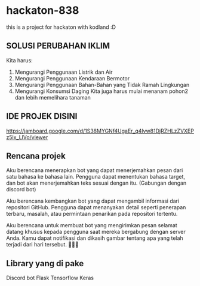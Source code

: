 # hackaton-838
this is a project for hackaton with kodland :D

## SOLUSI PERUBAHAN IKLIM
Kita harus:
1. Mengurangi Penggunaan Listrik dan Air
2. Mengurangi Penggunaan Kendaraan Bermotor
3. Mengurangi Penggunaan Bahan-Bahan yang Tidak Ramah Lingkungan
4. Mengurangi Konsumsi Daging
Kita juga harus mulai menanam pohon2 dan lebih memelihara tanaman

## IDE PROJEK DISINI
https://jamboard.google.com/d/1S38MYGNf4UgaEr_q4lvw81DjRZHLzZVXEPz5lx_LlVo/viewer

## Rencana projek
Aku berencana menerapkan bot yang dapat menerjemahkan pesan dari satu bahasa ke bahasa lain. Pengguna dapat menentukan bahasa target, dan bot akan menerjemahkan teks sesuai dengan itu. (Gabungan dengan discord bot)

Aku berencana kembangkan bot yang dapat mengambil informasi dari repositori GitHub. Pengguna dapat menanyakan detail seperti penerapan terbaru, masalah, atau permintaan penarikan pada repositori tertentu.

Aku berencana untuk membuat bot yang mengirimkan pesan selamat datang khusus kepada pengguna saat mereka bergabung dengan server Anda. Kamu dapat notifikasi dan dikasih gambar tentang apa yang telah terjadi dari hari tersebut.  🤖🚀👾


## Library yang di pake
Discord bot
Flask
Tensorflow
Keras 

